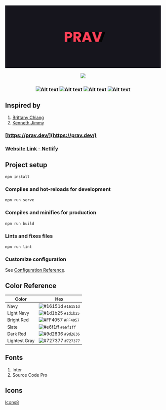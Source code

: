 <p align="center">
 <a href="https://prav.dev/" target = "_blank"><img src="./banner.png" /></a> 
  
</p>

<p align="center">
  <a href="https://app.netlify.com/sites/prav-v2/deploys" target="_blank">
    <img src="https://api.netlify.com/api/v1/badges/7c10129e-1ec7-46b2-8752-d3b9912f108d/deploy-status" />
  </a>
</p>

<h3 align="center">
<img alt="Alt text" src="https://img.shields.io/badge/Vue.js-4FC08D.svg?style=for-the-badge&logo=vuedotjs&logoColor=white"/>
<img alt="Alt text" src="https://img.shields.io/badge/Sass-CC6699.svg?style=for-the-badge&logo=Sass&logoColor=white"/>
<img alt="Alt text" src="https://img.shields.io/badge/JavaScript-F7DF1E.svg?style=for-the-badge&logo=JavaScript&logoColor=black"/>
<img alt="Alt text" src="https://img.shields.io/badge/Bootstrap-7952B3.svg?style=for-the-badge&logo=Bootstrap&logoColor=white"/>
</h3>

## Inspired by
1. [Brittany Chiang](https://v4.brittanychiang.com/)
2. [Kenneth Jimmy](https://kenjimmy.me/)

### [https://prav.dev/](https://prav.dev/)

### [Website Link - Netlify](https://prav-v2.netlify.app//)

## Project setup
```
npm install
```

### Compiles and hot-reloads for development
```
npm run serve
```

### Compiles and minifies for production
```
npm run build
```

### Lints and fixes files
```
npm run lint
```

### Customize configuration
See [Configuration Reference](https://cli.vuejs.org/config/).

## Color Reference

| Color          | Hex                                                                |
| -------------- | ------------------------------------------------------------------ |
| Navy           | ![#16151d](https://via.placeholder.com/10/16151d?text=+) `#16151d` |
| Light Navy     | ![#1d1b25](https://via.placeholder.com/10/1d1b25?text=+) `#1d1b25` |
| Bright Red  | ![#FF4057](https://via.placeholder.com/10/FF4057?text=+) `#FF4057` |
| Slate          | ![#e6f1ff](https://via.placeholder.com/10/e6f1ff?text=+) `#e6f1ff` |
| Dark Red    | ![#9d2836](https://via.placeholder.com/10/9d2836?text=+) `#9d2836` |
| Lightest Gray | ![#727377](https://via.placeholder.com/10/727377?text=+) `#727377` |


## Fonts

1. Inter
2. Source Code Pro

## Icons

[Icons8](https://icons8.com/)
